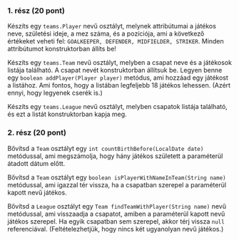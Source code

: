 ### 1. rész (20 pont)

Készíts egy `teams.Player` nevű osztályt, melynek attribútumai a játékos neve, születési ideje, a mez száma, és a pozíciója,
ami a következő értékeket veheti fel: `GOALKEEPER, DEFENDER, MIDFIELDER, STRIKER`. Minden attribútumot konstruktorban
állíts be!

Készíts egy `teams.Team` nevű osztályt, melyben a csapat neve és a játékosok listája található. A csapat nevét konstruktorban állítsuk be. 
Legyen benne egy `boolean addPlayer(Player player)` metódus,
ami hozzáad egy játékost a listához. Ami fontos, hogy a listában legfeljebb 18 játékos lehessen. (Azért ennyi, hogy legyenek cserék is.)

Készíts egy `teams.League` nevű osztályt, melyben csapatok listája található, és ezt a listát konstruktorban kapja meg. 


### 2. rész (20 pont)

Bővítsd a `Team` osztályt egy `int countBirthBefore(LocalDate date)` metódussal, ami megszámolja, hogy hány játékos született a 
paraméterül átadott dátum előtt.

Bővítsd a `Team` osztályt egy `boolean isPlayerWithNameInTeam(String name)` metódussal, ami igazzal tér vissza, ha a csapatban 
szerepel a paraméterül kapott nevű játékos. 

Bővítsd a `League` osztályt egy `Team findTeamWithPlayer(String name)` nevű metódussal, ami visszaadja a csapatot, amiben a 
paraméterül kapott nevű játékos szerepel. Ha egyik csapatban sem szerepel, akkor térj vissza `null` referenciával. 
(Feltételezhetjük, hogy nincs két ugyanolyan nevű játékos.)








